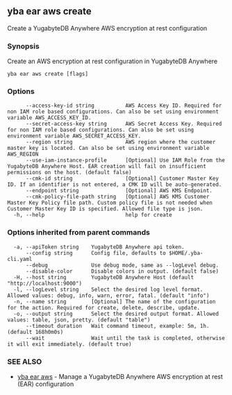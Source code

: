 ## yba ear aws create

Create a YugabyteDB Anywhere AWS encryption at rest configuration

### Synopsis

Create an AWS encryption at rest configuration in YugabyteDB Anywhere

```
yba ear aws create [flags]
```

### Options

```
      --access-key-id string          AWS Access Key ID. Required for non IAM role based configurations. Can also be set using environment variable AWS_ACCESS_KEY_ID.
      --secret-access-key string      AWS Secret Access Key. Required for non IAM role based configurations. Can also be set using environment variable AWS_SECRET_ACCESS_KEY.
      --region string                 AWS region where the customer master key is located. Can also be set using environment variable AWS_REGION
      --use-iam-instance-profile      [Optional] Use IAM Role from the YugabyteDB Anywhere Host. EAR creation will fail on insufficient permissions on the host. (default false)
      --cmk-id string                 [Optional] Customer Master Key ID. If an identifier is not entered, a CMK ID will be auto-generated.
      --endpoint string               [Optional] AWS KMS Endpoint.
      --cmk-policy-file-path string   [Optional] AWS KMS Customer Master Key Policy file path. Custom policy file is not needed when Customer Master Key ID is specified. Allowed file type is json.
  -h, --help                          help for create
```

### Options inherited from parent commands

```
  -a, --apiToken string    YugabyteDB Anywhere api token.
      --config string      Config file, defaults to $HOME/.yba-cli.yaml
      --debug              Use debug mode, same as --logLevel debug.
      --disable-color      Disable colors in output. (default false)
  -H, --host string        YugabyteDB Anywhere Host (default "http://localhost:9000")
  -l, --logLevel string    Select the desired log level format. Allowed values: debug, info, warn, error, fatal. (default "info")
  -n, --name string        [Optional] The name of the configuration for the action. Required for create, delete, describe, update.
  -o, --output string      Select the desired output format. Allowed values: table, json, pretty. (default "table")
      --timeout duration   Wait command timeout, example: 5m, 1h. (default 168h0m0s)
      --wait               Wait until the task is completed, otherwise it will exit immediately. (default true)
```

### SEE ALSO

* [yba ear aws](yba_ear_aws.md)	 - Manage a YugabyteDB Anywhere AWS encryption at rest (EAR) configuration

